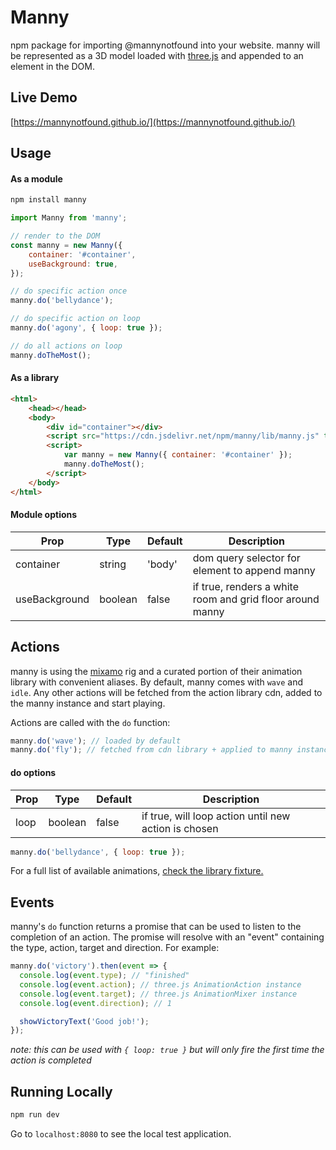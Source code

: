 # Manny

npm package for importing @mannynotfound into your website. manny will be represented as a 3D model loaded with [three.js](https://threejs.org/) and appended to an element in the DOM.

## Live Demo

[https://mannynotfound.github.io/](https://mannynotfound.github.io/)

## Usage

#### As a module

```bash
npm install manny
```

```js
import Manny from 'manny';

// render to the DOM
const manny = new Manny({
    container: '#container',
    useBackground: true,
});

// do specific action once
manny.do('bellydance');

// do specific action on loop
manny.do('agony', { loop: true });

// do all actions on loop
manny.doTheMost();
```

#### As a library

```html
<html>
    <head></head>
    <body>
        <div id="container"></div>
        <script src="https://cdn.jsdelivr.net/npm/manny/lib/manny.js" type="text/javascript"></script>
        <script>
            var manny = new Manny({ container: '#container' });
            manny.doTheMost();
        </script>
    </body>
</html>
```

#### Module options

| Prop | Type | Default | Description | 
| ---- |----- | ------- | ----------- |
| container | string | 'body' | dom query selector for element to append manny | 
| useBackground | boolean | false | if true, renders a white room and grid floor around manny |

## Actions

manny is using the [mixamo](https://www.mixamo.com) rig and a curated portion of their animation library with convenient aliases. By default, manny comes with `wave` and `idle`. Any other actions will be fetched from the action library cdn, added to the manny instance and start playing.

Actions are called with the `do` function:

```js
manny.do('wave'); // loaded by default
manny.do('fly'); // fetched from cdn library + applied to manny instance
```

#### do options

| Prop | Type | Default | Description | 
| ---- |----- | ------- | ----------- |
| loop | boolean | false | if true, will loop action until new action is chosen | 

```js
manny.do('bellydance', { loop: true });
```

For a full list of available animations, [check the library fixture.](src/js/fixtures/library.json)

## Events

manny's `do` function returns a promise that can be used to listen to the completion of an action. The promise
will resolve with an "event" containing the type, action, target and direction. For example:

```js
manny.do('victory').then(event => {
  console.log(event.type); // "finished"
  console.log(event.action); // three.js AnimationAction instance
  console.log(event.target); // three.js AnimationMixer instance
  console.log(event.direction); // 1

  showVictoryText('Good job!');
});
```

_note: this can be used with `{ loop: true }` but will only fire the first time the action is completed_

## Running Locally

```bash
npm run dev
```

Go to `localhost:8080` to see the local test application.
